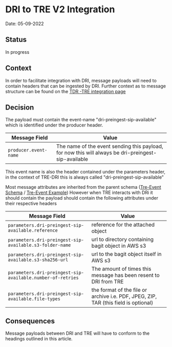 # DRI to TRE V2 Integration

Date: 05-09-2022

## Status

In progress

## Context

In order to facilitate integration with DRI, message payloads will need to contain headers that can be ingested by DRI. Further context as to message structure can be found 
on the [TDR -TRE integration page](https://github.com/nationalarchives/da-transform-dev-documentation/blob/master/architecture-decision-records/003-New-TDR-TRE-integration.md#tdr-to-tre-new-bagit-event)

## Decision

The payload must contain the event-name "dri-preingest-sip-available" which is identified under the producer header. 

| Message Field         | Value                                                                                               |
|-----------------------|-----------------------------------------------------------------------------------------------------|
| `producer.event-name` | The name of the event sending this payload, for now this will always be dri-preingest-sip-available |

This event name is also the header contained under the parameters header, in the context of TRE-DRI this is always called "dri-preingest-sip-available"

Most message attributes are inherited from the parent schema ([Tre-Event Schema](https://github.com/nationalarchives/da-transform-schemas/blob/main/tre_schemas/tre-event.json)
/ [Tre-Event Example]()) However when TRE interacts with DRi it should contain the payload should contain the following attributes under their respective headers

| Message Field                                              | Value                                                                                |
|------------------------------------------------------------|--------------------------------------------------------------------------------------|
| `parameters.dri-preingest-sip-available.reference`         | reference for the attached object                                                    |
| `parameters.dri-preingest-sip-available.s3-folder-name`    | url to directory containing bagit object in AWS s3                                   |
| `parameters.dri-preingest-sip-available.s3-sha256-url`     | url to the bagit object itself in AWS s3                                             |
| `parameters.dri-preingest-sip-available.number-of-retries` | The amount of times this message has been resent to DRI from TRE                     |
| `parameters.dri-preingest-sip-available.file-types`        | the format of the file or archive i.e. PDF, JPEG, ZIP, TAR  (this field is optional) |

## Consequences

Message payloads between DRI and TRE will have to conform to the headings outlined in this article.
